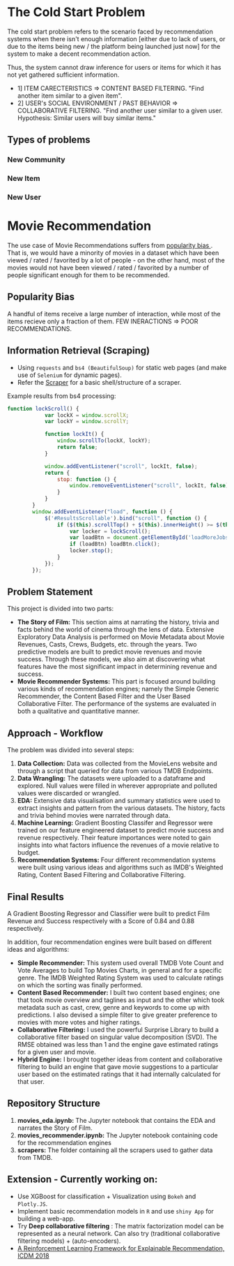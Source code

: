 # The Cold Start Problem

The cold start problem refers to the scenario faced by recommendation systems when there isn't enough information [either due to lack of users, or due to the items being new / the platform being launched just now] for the system to make a decent recommendation action.

Thus, the system cannot draw inference for users or items for which it has not yet gathered sufficient information.

- 1] ITEM CARECTERISTICS => CONTENT BASED FILTERING. "Find another item similar to a given item".
- 2] USER's SOCIAL ENVIRONMENT / PAST BEHAVIOR => COLLABORATIVE FILTERING. "Find another user similar to a given user. Hypothesis: Similar users will buy similar items."

## Types of problems
### New Community

### New Item

### New User

#  Movie Recommendation

The use case of Movie Recommendations suffers from <ins> popularity bias </ins>. That is, we would have a minority of movies in a dataset which have been viewed / rated / favorited by a lot of people - on the other hand, most of the movies would not have been viewed / rated / favorited by a number of people significant enough for them to be recommended.

## Popularity Bias
A handful of items receive a large number of interaction, while most of the items recieve only a fraction of them.
FEW INERACTIONS => POOR RECOMMENDATIONS.


## Information Retrieval (Scraping)

- Using ``` requests ``` and ``` bs4 (BeautifulSoup) ``` for static web pages (and make use of  ``` Selenium ``` for dynamic pages).
- Refer the [Scraper](https://github.com/ashwinpn/Advanced-Python/blob/master/Web%20Scraper.ipynb) for a basic shell/structure of a scraper.

Example results from bs4 processing:
```Javascript
function lockScroll() {
            var lockX = window.scrollX;
            var lockY = window.scrollY;

            function lockIt() {
                window.scrollTo(lockX, lockY);
                return false;
            }

            window.addEventListener("scroll", lockIt, false);
            return {
                stop: function () {
                    window.removeEventListener("scroll", lockIt, false);
                }
            }
        }
        window.addEventListener("load", function () {
            $('#ResultsScrollable').bind("scroll", function () {
                if ($(this).scrollTop() + $(this).innerHeight() >= $(this)[0].scrollHeight) {
                    var locker = lockScroll();
                    var loadBtn = document.getElementById('loadMoreJobs');
                    if (loadBtn) loadBtn.click();
                    locker.stop();
                } 
            });
        });
```

## Problem Statement
This project is divided into two parts: 
* **The Story of Film:** This section aims at narrating the history, trivia and facts behind the world of cinema through the lens of data. Extensive Exploratory Data Analysis is performed on Movie Metadata about Movie Revenues, Casts, Crews, Budgets, etc. through the years. Two predictive models are built to predict movie revenues and movie success. Through these models, we also aim at discovering what features have the most significant impact in determining revenue and success.
* **Movie Recommender Systems:** This part is focused around building various kinds of recommendation engines; namely the Simple Generic Recommender, the Content Based Filter and the User Based Collaborative Filter. The performance of the systems are evaluated in both a qualitative and quantitative manner.

## Approach - Workflow

The problem was divided into several steps:

1. **Data Collection:** Data was collected from the MovieLens website and through a script that queried for data from various TMDB Endpoints.
2. **Data Wrangling:** The datasets were uploaded to a dataframe and explored. Null values were filled in wherever appropriate and polluted values were discarded or wrangled.
3. **EDA:** Extensive data visualisation and summary statistics were used to extract insights and pattern from the various datasets. The history, facts and trivia behind movies were narrated through data.
4. **Machine Learning:** Gradient Boosting Classifer and Regressor were trained on our feature engineered dataset to predict movie success and revenue respectively. Their feature importances were noted to gain insights into what factors influence the revenues of a movie relative to budget.
5. **Recommendation Systems:** Four different recommendation systems were built using various ideas and algorithms such as IMDB's Weighted Rating, Content Based Filtering and Collaborative Filtering.

## Final Results 

A Gradient Boosting Regressor and Classifier were built to predict Film Revenue and Success respectively with a Score of 0.84 and 0.88 respectively.

In addition, four recommendation engines were built based on different ideas and algorithms:

* **Simple Recommender:** This system used overall TMDB Vote Count and Vote Averages to build Top Movies Charts, in general and for a specific genre. The IMDB Weighted Rating System was used to calculate ratings on which the sorting was finally performed.
* **Content Based Recommender:** I built two content based engines; one that took movie overview and taglines as input and the other which took metadata such as cast, crew, genre and keywords to come up with predictions. I also devised a simple filter to give greater preference to movies with more votes and higher ratings.
* **Collaborative Filtering:** I used the powerful Surprise Library to build a collaborative filter based on singular value decomposition (SVD). The RMSE obtained was less than 1 and the engine gave estimated ratings for a given user and movie.
* **Hybrid Engine:** I brought together ideas from content and collaborative filtering to build an engine that gave movie suggestions to a particular user based on the estimated ratings that it had internally calculated for that user.


## Repository Structure

1. **movies_eda.ipynb:** The Jupyter notebook that contains the EDA and narrates the Story of Film.
2. **movies_recommender.ipynb:** The Jupyter notebook containing code for the recommendation engines
3. **scrapers:** The folder containing all the scrapers used to gather data from TMDB.

## Extension - Currently working on:
- Use XGBoost for classification + Visualization using ```Bokeh``` and ```Plotly.JS```.
- Implement basic recommendation models in ``` R ``` and use ``` shiny App ``` for building a web-app.
- Try **Deep collaborative filtering** : The matrix factorization model can be represented as a neural network. Can also try (traditional collaborative filtering models) + (auto-encoders).
- [A Reinforcement Learning Framework for Explainable Recommendation, ICDM 2018](https://ieeexplore.ieee.org/abstract/document/8594883/)
